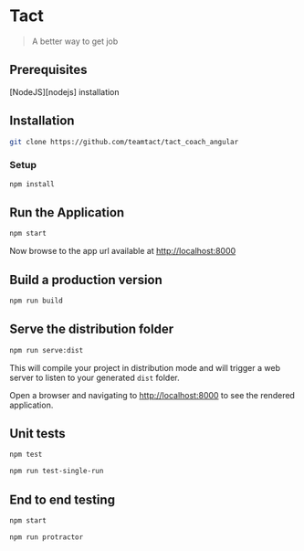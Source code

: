 # Tact
> A better way to get job

## Prerequisites
 [NodeJS][nodejs] installation

## Installation

```sh
git clone https://github.com/teamtact/tact_coach_angular
```

### Setup

```sh
npm install
```

## Run the Application

```sh
npm start
```

Now browse to the app url available at
[http://localhost:8000](http://localhost:8000) 

## Build a production version

```sh
npm run build
```

## Serve the distribution folder

```bash
npm run serve:dist
```

This will compile your project in distribution mode and will trigger a
web server to listen to your generated `dist` folder.

Open a browser and navigating to [http://localhost:8000](http://localhost:8000)
to see the rendered application.  

## Unit tests

```bash
npm test
```

```bash
npm run test-single-run
```
## End to end testing

```bash
npm start
```

```bash
npm run protractor
```



